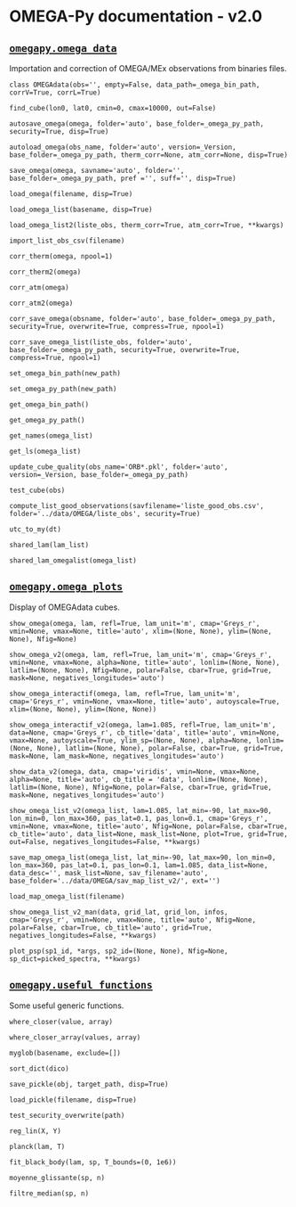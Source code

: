 # OMEGA-Py documentation - v2.0

## [`omegapy.omega_data`](doc_omega_data.md)

Importation and correction of OMEGA/MEx observations from binaries files.

`class OMEGAdata(obs='', empty=False, data_path=_omega_bin_path, corrV=True, corrL=True)`

`find_cube(lon0, lat0, cmin=0, cmax=10000, out=False)`

`autosave_omega(omega, folder='auto', base_folder=_omega_py_path, security=True, disp=True)`

`autoload_omega(obs_name, folder='auto', version=_Version, base_folder=_omega_py_path, therm_corr=None, atm_corr=None, disp=True)`

`save_omega(omega, savname='auto', folder='', base_folder=_omega_py_path, pref ='', suff='', disp=True)`

`load_omega(filename, disp=True)`

`load_omega_list(basename, disp=True)`

`load_omega_list2(liste_obs, therm_corr=True, atm_corr=True, **kwargs)`

`import_list_obs_csv(filename)`

`corr_therm(omega, npool=1)`

`corr_therm2(omega)`

`corr_atm(omega)`

`corr_atm2(omega)`

`corr_save_omega(obsname, folder='auto', base_folder=_omega_py_path, security=True, overwrite=True, compress=True, npool=1)`

`corr_save_omega_list(liste_obs, folder='auto', base_folder=_omega_py_path, security=True, overwrite=True, compress=True, npool=1)`

`set_omega_bin_path(new_path)`

`set_omega_py_path(new_path)`

`get_omega_bin_path()`

`get_omega_py_path()`

`get_names(omega_list)`

`get_ls(omega_list)`

`update_cube_quality(obs_name='ORB*.pkl', folder='auto', version=_Version, base_folder=_omega_py_path)`

`test_cube(obs)`

`compute_list_good_observations(savfilename='liste_good_obs.csv', folder='../data/OMEGA/liste_obs', security=True)`

`utc_to_my(dt)`

`shared_lam(lam_list)`

`shared_lam_omegalist(omega_list)`


## [`omegapy.omega_plots`](doc_omega_plots.md)

Display of OMEGAdata cubes.

`show_omega(omega, lam, refl=True, lam_unit='m', cmap='Greys_r', vmin=None, vmax=None, title='auto', xlim=(None, None), ylim=(None, None), Nfig=None)`

`show_omega_v2(omega, lam, refl=True, lam_unit='m', cmap='Greys_r', vmin=None, vmax=None, alpha=None, title='auto', lonlim=(None, None), latlim=(None, None), Nfig=None, polar=False, cbar=True, grid=True, mask=None, negatives_longitudes='auto')`

`show_omega_interactif(omega, lam, refl=True, lam_unit='m', cmap='Greys_r', vmin=None, vmax=None, title='auto', autoyscale=True, xlim=(None, None), ylim=(None, None))`

`show_omega_interactif_v2(omega, lam=1.085, refl=True, lam_unit='m', data=None, cmap='Greys_r', cb_title='data', title='auto', vmin=None, vmax=None, autoyscale=True, ylim_sp=(None, None), alpha=None, lonlim=(None, None), latlim=(None, None), polar=False, cbar=True, grid=True, mask=None, lam_mask=None, negatives_longitudes='auto')`

`show_data_v2(omega, data, cmap='viridis', vmin=None, vmax=None, alpha=None, title='auto', cb_title = 'data', lonlim=(None, None), latlim=(None, None), Nfig=None, polar=False, cbar=True, grid=True, mask=None, negatives_longitudes='auto')`

`show_omega_list_v2(omega_list, lam=1.085, lat_min=-90, lat_max=90, lon_min=0, lon_max=360, pas_lat=0.1, pas_lon=0.1, cmap='Greys_r', vmin=None, vmax=None, title='auto', Nfig=None, polar=False, cbar=True, cb_title='auto', data_list=None, mask_list=None, plot=True, grid=True, out=False, negatives_longitudes=False, **kwargs)`

`save_map_omega_list(omega_list, lat_min=-90, lat_max=90, lon_min=0, lon_max=360, pas_lat=0.1, pas_lon=0.1, lam=1.085, data_list=None, data_desc='', mask_list=None, sav_filename='auto', base_folder='../data/OMEGA/sav_map_list_v2/', ext='')`

`load_map_omega_list(filename)`

`show_omega_list_v2_man(data, grid_lat, grid_lon, infos, cmap='Greys_r', vmin=None, vmax=None, title='auto', Nfig=None, polar=False, cbar=True, cb_title='auto', grid=True, negatives_longitudes=False, **kwargs)`

`plot_psp(sp1_id, *args, sp2_id=(None, None), Nfig=None, sp_dict=picked_spectra, **kwargs)`


## [`omegapy.useful_functions`](doc_useful_functions.md)

Some useful generic functions.

`where_closer(value, array)`

`where_closer_array(values, array)`

`myglob(basename, exclude=[])`

`sort_dict(dico)`

`save_pickle(obj, target_path, disp=True)`

`load_pickle(filename, disp=True)`

`test_security_overwrite(path)`

`reg_lin(X, Y)`

`planck(lam, T)`

`fit_black_body(lam, sp, T_bounds=(0, 1e6))`

`moyenne_glissante(sp, n)`

`filtre_median(sp, n)`
